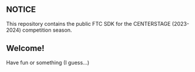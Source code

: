 ## NOTICE

This repository contains the public FTC SDK for the CENTERSTAGE (2023-2024) competition season.

## Welcome!

Have fun or something (I guess...)